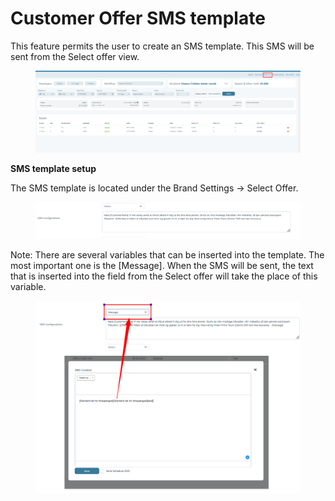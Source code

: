 # Customer Offer SMS template

This feature permits the user to create an SMS template. This SMS will be sent from the Select offer view.

<figure><img src="../.gitbook/assets/image (23) (1) (1) (1) (1) (1) (1).png" alt=""><figcaption></figcaption></figure>

**SMS template setup**

The SMS template is located under the Brand Settings -> Select Offer.

<figure><img src="../.gitbook/assets/image (24) (1) (1) (1) (1) (1) (1).png" alt=""><figcaption></figcaption></figure>

Note: There are several variables that can be inserted into the template. The most important one is the \[Message]. When the SMS will be sent, the text that is inserted into the field from the Select offer will take the place of this variable.

<figure><img src="../.gitbook/assets/image (25) (1) (1) (1) (1) (1).png" alt=""><figcaption></figcaption></figure>

